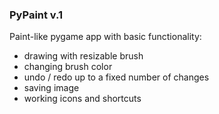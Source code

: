 ### PyPaint v.1

Paint-like pygame app with basic functionality:
- drawing with resizable brush 
- changing brush color
- undo / redo up to a fixed number of changes
- saving image
- working icons and shortcuts
